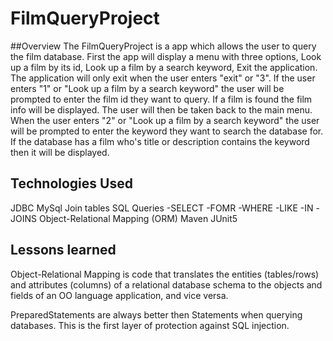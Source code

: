 # FilmQueryProject

##Overview
The FilmQueryProject is a app which allows the user to query the film database. First the app will display a menu with three options, Look up a film by its id, Look up a film by a search keyword, Exit the application. The application will only exit when the user enters "exit" or "3". If the user enters "1" or "Look up a film by a search keyword" the user will be prompted to enter the film id they want to query. If a film is found the film info will be displayed. The user will then be taken back to the main menu. When the user enters "2" or "Look up a film by a search keyword" the user will be prompted to enter the keyword they want to search the database for. If the database has a film who's title or description contains the keyword then it will be displayed.

## Technologies Used
JDBC
MySql
Join tables
SQL Queries
  -SELECT
  -FOMR
  -WHERE
  -LIKE
  -IN
  -JOINS
Object-Relational Mapping (ORM)
Maven
JUnit5

## Lessons learned
Object-Relational Mapping is code that translates the entities (tables/rows) and attributes (columns) of a relational database schema to the objects and fields of an OO language application, and vice versa.

PreparedStatements are always better then Statements when querying databases. This is the first layer of protection against SQL injection.

